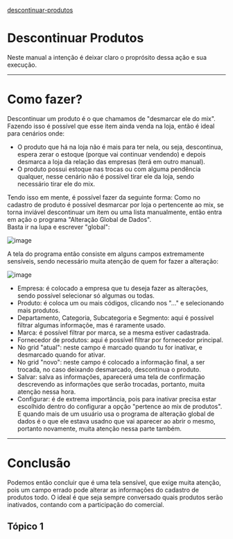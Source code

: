 [descontinuar-produtos](#descontinuar-produtos)



# Descontinuar Produtos
Neste manual a intenção é deixar claro o proprósito dessa ação e sua execução.
___
# Como fazer?
Descontinuar um produto é o que chamamos de "desmarcar ele do mix". Fazendo isso é possível que esse item ainda venda na loja, então é ideal para cenários onde:
- O produto que há na loja não é mais para ter nela, ou seja, descontinua, espera zerar o estoque (porque vai continuar vendendo) e depois desmarca a loja da relação das empresas (terá em outro manual).
- O produto possui estoque nas trocas ou com alguma pendência qualquer, nesse cenário não é possível tirar ele da loja, sendo necessário tirar ele do mix.

Tendo isso em mente, é possível fazer da seguinte forma:
Como no cadastro de produto é possível desmarcar por loja o pertencente ao mix, se torna inviável descontinuar um item ou uma lista manualmente, então entra em ação o programa "Alteração Global de Dados".<br> Basta ir na lupa e escrever "global":

![image](https://github.com/abastecimento-tischler/descontinuar-produtos/assets/136457923/0081e021-ea5e-4d06-b492-4c267df3657e)

A tela do programa então consiste em alguns campos extremamente sensíveis, sendo necessário muita atenção de quem for fazer a alteração:

![image](https://github.com/abastecimento-tischler/descontinuar-produtos/assets/136457923/3f6bfb15-ed1e-4e1b-bcda-3a039a248e0f)

* Empresa: é colocado a empresa que tu deseja fazer as alterações, sendo possível selecionar só algumas ou todas.
* Produto: é coloca um ou mais códigos, clicando nos "..." e selecionando mais produtos.
* Departamento, Categoria, Subcategoria e Segmento: aqui é possível filtrar algumas informaçõe, mas é raramente usado.
* Marca: é possível filtrar por marca, se a mesma estiver cadastrada.
* Fornecedor de produtos: aqui é possível filtrar por fornecedor principal.
* No grid "atual": neste campo é marcado quando tu for inativar, e desmarcado quando for ativar.
* No grid "novo": neste campo é colocado a informação final, a ser trocada, no caso deixando desmarcado, descontinua o produto.
* Salvar: salva as informações, aparecerá uma tela de confirmação descrevendo as informações que serão trocadas, portanto, muita atenção nessa hora.
* Configurar: é de extrema importância, pois para inativar precisa estar escolhido dentro do configurar a opção "pertence ao mix de produtos". E quando mais de um usuário usa o programa de alteração global de dados é o que ele estava usadno que vai aparecer ao abrir o mesmo, portanto novamente, muita atenção nessa parte também.

___
# Conclusão
Podemos então concluir que é uma tela sensível, que exige muita atenção, pois um campo errado pode alterar as informações do cadastro de produtos todo. O ideal é que seja sempre conversado quais produtos serão inativados, contando com a participação do comercial.



## Tópico 1


